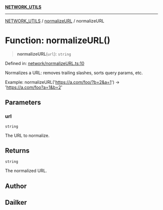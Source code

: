 [**NETWORK_UTILS**](../../README.md)

***

[NETWORK_UTILS](../../README.md) / [normalizeURL](../README.md) / normalizeURL

# Function: normalizeURL()

> **normalizeURL**(`url`): `string`

Defined in: [network/normalizeURL.ts:10](https://github.com/dailker/everyutil/blob/7c30ec40bbb398255a9be572db0a537e8bcb9c11/src/network/normalizeURL.ts#L10)

Normalizes a URL: removes trailing slashes, sorts query params, etc.

Example: normalizeURL('https://a.com/foo/?b=2&a=1') → 'https://a.com/foo?a=1&b=2'

## Parameters

### url

`string`

The URL to normalize.

## Returns

`string`

The normalized URL.

## Author

## Dailker
